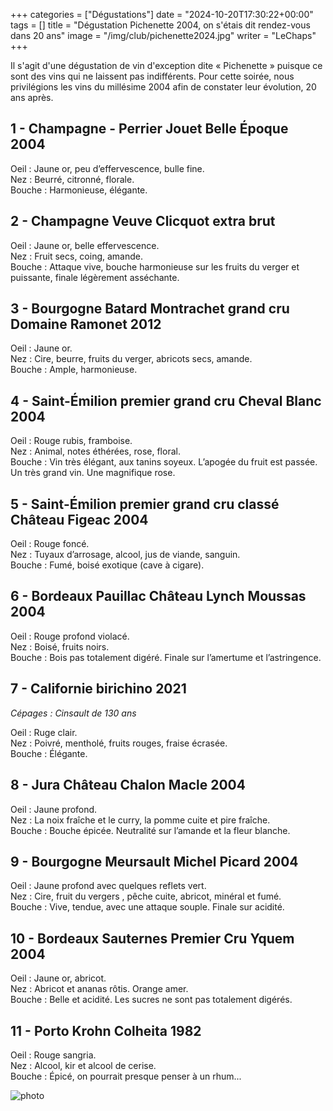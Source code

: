 +++
categories = ["Dégustations"]
date = "2024-10-20T17:30:22+00:00"
tags = []
title = "Dégustation Pichenette 2004, on s'étais dit rendez-vous dans 20 ans"
image = "/img/club/pichenette2024.jpg"
writer = "LeChaps"
+++

Il s'agit d'une dégustation de vin d'exception dite « Pichenette » puisque ce sont des vins qui ne laissent pas indifférents. Pour cette soirée, nous privilégions les vins du millésime 2004 afin de constater leur évolution, 20 ans après.

## 1 - Champagne - Perrier Jouet Belle Époque 2004

Oeil : Jaune or, peu d’effervescence, bulle fine.  
Nez : Beurré, citronné, florale.  
Bouche : Harmonieuse, élégante.  

## 2 - Champagne Veuve Clicquot extra brut

Oeil : Jaune or, belle effervescence.  
Nez : Fruit secs, coing, amande.  
Bouche : Attaque vive, bouche harmonieuse sur les fruits du verger et puissante, finale légèrement asséchante.  

## 3 - Bourgogne Batard Montrachet grand cru Domaine Ramonet 2012

Oeil : Jaune or.  
Nez : Cire, beurre, fruits du verger, abricots secs, amande.  
Bouche : Ample, harmonieuse.  

## 4 - Saint-Émilion premier grand cru Cheval Blanc 2004

Oeil : Rouge rubis, framboise.  
Nez : Animal, notes éthérées, rose, floral.  
Bouche : Vin très élégant, aux tanins soyeux. L’apogée du fruit est passée. Un très grand vin. Une magnifique rose.

## 5 - Saint-Émilion premier grand cru classé Château Figeac 2004

Oeil : Rouge foncé.  
Nez : Tuyaux d’arrosage, alcool, jus de viande, sanguin.  
Bouche : Fumé, boisé exotique (cave à cigare).

## 6 - Bordeaux Pauillac Château Lynch Moussas 2004

Oeil : Rouge profond violacé.  
Nez : Boisé, fruits noirs.  
Bouche : Bois pas totalement digéré. Finale sur l’amertume et l’astringence.  

## 7 - Californie birichino 2021

_Cépages : Cinsault de 130 ans_  

Oeil : Ruge clair.  
Nez : Poivré, mentholé, fruits rouges, fraise écrasée.  
Bouche : Élégante.  

## 8 - Jura Château Chalon Macle 2004

Oeil : Jaune profond.  
Nez : La noix fraîche et le curry, la pomme cuite et pire fraîche.  
Bouche : Bouche épicée. Neutralité sur l’amande et la fleur blanche.  

## 9 - Bourgogne Meursault Michel Picard 2004

Oeil : Jaune profond avec quelques reflets vert.  
Nez : Cire, fruit du vergers , pêche cuite, abricot, minéral et fumé.  
Bouche : Vive, tendue, avec une attaque souple. Finale sur acidité.

## 10 - Bordeaux Sauternes Premier Cru Yquem 2004

Oeil : Jaune or, abricot.  
Nez : Abricot et ananas rôtis. Orange amer.  
Bouche : Belle et acidité. Les sucres ne sont pas totalement digérés.

## 11 - Porto Krohn Colheita 1982

Oeil : Rouge sangria.  
Nez : Alcool, kir et alcool de cerise.  
Bouche : Épicé, on pourrait presque penser à un rhum...


![photo][1]

[1]: /img/club/pichenette2024.jpg
